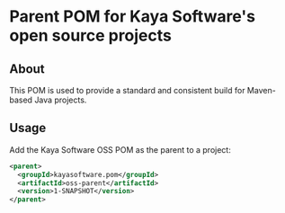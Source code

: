 # Parent POM for Kaya Software's open source projects 

## About
This POM is used to provide a standard and consistent build for Maven-based Java projects.

## Usage

Add the Kaya Software OSS POM as the parent to a project:

```xml
<parent>
  <groupId>kayasoftware.pom</groupId>
  <artifactId>oss-parent</artifactId>
  <version>1-SNAPSHOT</version>
</parent>
```
